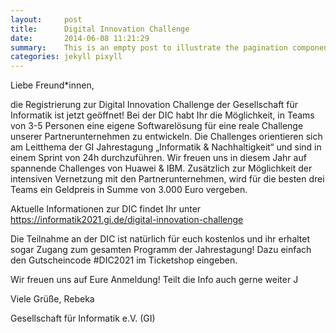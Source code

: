 ```yaml
---
layout:     post
title:      Digital Innovation Challenge
date:       2014-06-08 11:21:29
summary:    This is an empty post to illustrate the pagination component with Pixyll.
categories: jekyll pixyll
---
```



Liebe Freund\*innen,

die Registrierung zur Digital Innovation Challenge der Gesellschaft für Informatik ist jetzt geöffnet! Bei der DIC habt Ihr die Möglichkeit, in Teams von 3-5 Personen eine eigene Softwarelösung für eine reale Challenge unserer Partnerunternehmen zu entwickeln. Die Challenges orientieren sich am Leitthema der GI Jahrestagung „Informatik & Nachhaltigkeit“ und sind in einem Sprint von 24h durchzuführen. Wir freuen uns in diesem Jahr auf spannende Challenges von Huawei & IBM. Zusätzlich zur Möglichkeit der intensiven Vernetzung mit den Partnerunternehmen, wird für die besten drei Teams ein Geldpreis in Summe von 3.000 Euro vergeben.


Aktuelle Informationen zur DIC findet Ihr unter https://informatik2021.gi.de/digital-innovation-challenge

Die Teilnahme an der DIC ist natürlich für euch kostenlos und ihr erhaltet sogar Zugang zum gesamten Programm der Jahrestagung! Dazu einfach den Gutscheincode #DIC2021 im Ticketshop eingeben.

Wir freuen uns auf Eure Anmeldung! Teilt die Info auch gerne weiter J


Viele Grüße,
Rebeka

Gesellschaft für Informatik e.V. (GI)